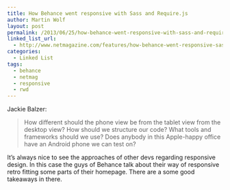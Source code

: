 ```yaml
---
title: How Behance went responsive with Sass and Require.js
author: Martin Wolf
layout: post
permalink: /2013/06/25/how-behance-went-responsive-with-sass-and-require-js/
linked_list_url:
  - http://www.netmagazine.com/features/how-behance-went-responsive-sass-and-requirejs
categories:
  - Linked List
tags:
  - behance
  - netmag
  - responsive
  - rwd
---
```

<p class="linked-list-quote-author">
  Jackie Balzer:
</p>

> How different should the phone view be from the tablet view from the desktop view? How should we structure our code? What tools and frameworks should we use? Does anybody in this Apple-happy office have an Android phone we can test on?

It&#8217;s always nice to see the approaches of other devs regarding responsive design. In this case the guys of Behance talk about their way of responsive retro fitting some parts of their homepage. There are a some good takeaways in there.